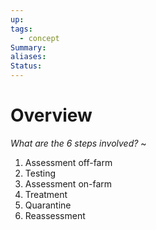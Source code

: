 ```yaml
---
up: 
tags:
  - concept
Summary: 
aliases: 
Status:
---
```

# Overview
*What are the 6 steps involved?*
~
1. Assessment off-farm
2. Testing
3. Assessment on-farm
4. Treatment
5. Quarantine
6. Reassessment
<!--SR:!2025-03-13,3,250-->